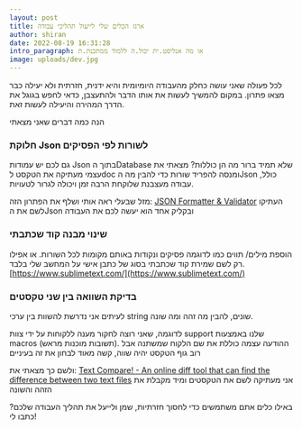 ```yaml
---
layout: post
title: ארגז הכלים שלי לייעול תהליכי עבודה
author: shiran
date: 2022-08-19 16:31:28
intro_paragraph: או מה אנליסט.ית יכול.ה ללמוד ממתכנת.ת
image: uploads/dev.jpg
---
```


לכל פעולה שאני עושה כחלק מהעבודה היומיומית והיא ידנית, חזרתית ולא יעילה כבר מצאו פתרון. 
במקום להמשיך לעשות את אותו הדבר ולהתעצבן, כדאי לחפש בגוגל את הדרך המהירה והיעילה לעשות זאת.

הנה כמה דברים שאני מצאתי

### חלוקת  Json לשורות לפי הפסיקים
גם לכם יש עמודות Json בתוך הDatabase שלא תמיד ברור מה הן כוללות? מצאתי את עצמי מעתיקה את הטקסט לdoc ומנסה להפריד שורות כדי להבין מה הJson כולל, עבודה מעצבנת שלוקחת הרבה זמן ויכולה לגרור לטעויות. 

מזל שבעלי ראה אותי ושלף את הפתרון הזה:
[JSON Formatter & Validator](https://jsonformatter.curiousconcept.com/#)
העתיקו לשם את הJson ובקליק אחד הוא יעשה לכם את העבודה

### שינוי מבנה קוד שכתבתי
הוספת מילים/ תווים כמו לדוגמה פסיקים ונקודות באותם מקומות לכל השורות. 
או אפילו רק לשם שמירת קוד שכתבתי בסוג של כתבן אישי על המחשב שלי בלבד. 
[https://www.sublimetext.com/](https://www.sublimetext.com/)


### בדיקת השוואה בין שני טקסטים
לעיתים אני נדרשת להשוות בין ערכי string שונים, להבין מה זהה ומה שונה. 

לדוגמה, שאני רוצה לחקור מענה ללקוחות על ידי צוות support שלנו באמצעות macros (תשובות מוכנות מראש). ההודעה עצמה כוללת את שם הלקוח שמשתנה אבל רוב גוף הטקסט יהיה שווה, קשה מאוד לבחון את זה בעיניים 

ולשם כך מצאתי את:
[Text Compare! - An online diff tool that can find the difference between two text files](https://text-compare.com/)
אני מעתיקה לשם את הטקסטים ומיד מקבלת את הזהה והשונה

באילו כלים אתם משתמשים כדי לחסוך חזרתיות, שמן ולייעל את תהליך העבודה שלכם? כתבו לי!
